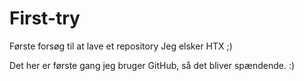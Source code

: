 # First-try
Første forsøg til at lave et repository
Jeg elsker HTX ;)

Det her er første gang jeg bruger GitHub, så det bliver spændende. :)
